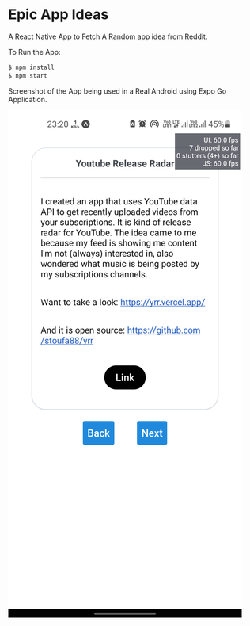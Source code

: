 # Epic App Ideas

A React Native App to Fetch A Random app idea from Reddit.

To Run the App:

```bash
$ npm install
$ npm start
```

Screenshot of the App being used in a Real Android using Expo Go Application.

![image](./ss.png)
